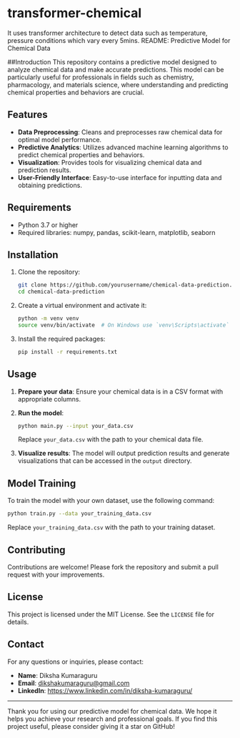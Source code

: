 # transformer-chemical
It uses transformer architecture to detect data such as temperature, pressure conditions which vary every 5mins.
README: Predictive Model for Chemical Data

##Introduction
This repository contains a predictive model designed to analyze chemical data and make accurate predictions. This model can be particularly useful for professionals in fields such as chemistry, pharmacology, and materials science, where understanding and predicting chemical properties and behaviors are crucial.

## Features
- **Data Preprocessing**: Cleans and preprocesses raw chemical data for optimal model performance.
- **Predictive Analytics**: Utilizes advanced machine learning algorithms to predict chemical properties and behaviors.
- **Visualization**: Provides tools for visualizing chemical data and prediction results.
- **User-Friendly Interface**: Easy-to-use interface for inputting data and obtaining predictions.

## Requirements
- Python 3.7 or higher
- Required libraries: numpy, pandas, scikit-learn, matplotlib, seaborn

## Installation
1. Clone the repository:
   ```bash
   git clone https://github.com/yourusername/chemical-data-prediction.git
   cd chemical-data-prediction
   ```
2. Create a virtual environment and activate it:
   ```bash
   python -m venv venv
   source venv/bin/activate  # On Windows use `venv\Scripts\activate`
   ```
3. Install the required packages:
   ```bash
   pip install -r requirements.txt
   ```

## Usage
1. **Prepare your data**: Ensure your chemical data is in a CSV format with appropriate columns.
2. **Run the model**:
   ```bash
   python main.py --input your_data.csv
   ```
   Replace `your_data.csv` with the path to your chemical data file.

3. **Visualize results**: The model will output prediction results and generate visualizations that can be accessed in the `output` directory.

## Model Training
To train the model with your own dataset, use the following command:
```bash
python train.py --data your_training_data.csv
```
Replace `your_training_data.csv` with the path to your training dataset.

## Contributing
Contributions are welcome! Please fork the repository and submit a pull request with your improvements.

## License
This project is licensed under the MIT License. See the `LICENSE` file for details.

## Contact
For any questions or inquiries, please contact:
- **Name**: Diksha Kumaraguru
- **Email**: dikshakumaraguru@gmail.com
- **LinkedIn**: https://www.linkedin.com/in/diksha-kumaraguru/

---

Thank you for using our predictive model for chemical data. We hope it helps you achieve your research and professional goals. If you find this project useful, please consider giving it a star on GitHub!

